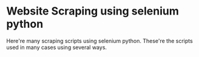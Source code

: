 # Website Scraping using selenium python
Here're many scraping scripts using selenium python.
These're the scripts used in many cases using several ways.
